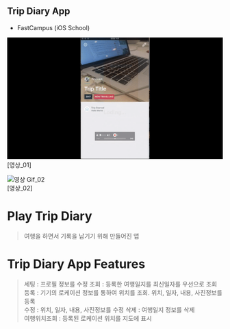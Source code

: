 ## Trip Diary App
- FastCampus (iOS School)

![영상 Gif_01](https://github.com/whalebab86/ios_school/blob/master/etc/trip_diary_01.gif "이미지제목")
<br/>
[영상_01]

![영상 Gif_02](https://github.com/whalebab86/ios_school/blob/master/etc/trip_diary_02.gif "이미지제목")
<br/>
[영상_02]

# Play Trip Diary
> 여행을 하면서 기록을 남기기 위해 만들어진 앱

# Trip Diary App Features
> 세팅 : 프로필 정보를 수정
> 조회 : 등록한 여행일지를 최신일자를 우선으로 조회  
> 등록 : 기기의 로케이션 정보를 통하여 위치를 조회. 위치, 일자, 내용, 사진정보를 등록  
> 수정 : 위치, 일자, 내용, 사진정보를 수정
> 삭제 : 여행일지 정보를 삭제  
> 여행위치조회 : 등록된 로케이션 위치를 지도에 표시
<br/>
